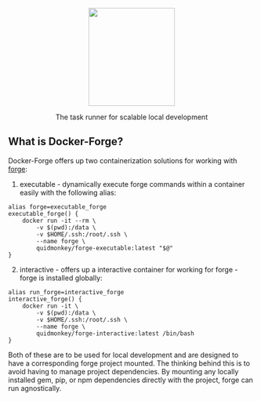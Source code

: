 <p align="center">
  <a href="https://github.com/quidmonkey/forge">
    <img height="200" width="176" src="https://www.dropbox.com/s/o14iy9b7ng5y5jy/Forge-logo-16color-439x500.png?dl=1">
  </a>
  <p align="center">The task runner for scalable local development</p>
</p>

## What is Docker-Forge?

Docker-Forge offers up two containerization solutions for working with [forge](https://github.com/quidmonkey/forge):

1. executable - dynamically execute forge commands within a container easily with the following alias:
```
alias forge=executable_forge
executable_forge() {
    docker run -it --rm \
        -v $(pwd):/data \
        -v $HOME/.ssh:/root/.ssh \
        --name forge \
        quidmonkey/forge-executable:latest "$@"
}
```

2. interactive - offers up a interactive container for working for forge - forge is installed globally:
```
alias run_forge=interactive_forge
interactive_forge() {
    docker run -it \
        -v $(pwd):/data \
        -v $HOME/.ssh:/root/.ssh \
        --name forge \
        quidmonkey/forge-interactive:latest /bin/bash
}
```

Both of these are to be used for local development and are designed to have a corresponding forge project mounted. The thinking behind this is to avoid having to manage project dependencies. By mounting any locally installed gem, pip, or npm dependencies directly with the project, forge can run agnostically.
